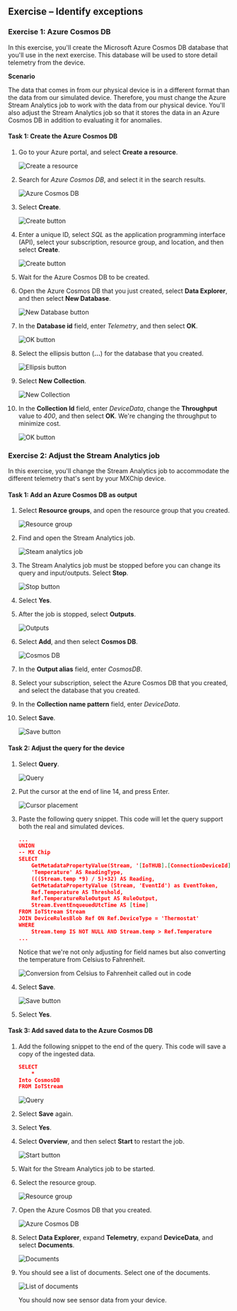 ## Exercise – Identify exceptions

### Exercise 1: Azure Cosmos DB
In this exercise, you'll create the Microsoft Azure Cosmos DB database that you'll use in the next exercise. This database will be used to store detail telemetry from the device.

**Scenario**

The data that comes in from our physical device is in a different format than the data from our simulated device. Therefore, you must change the Azure Stream Analytics job to work with the data from our physical device. You'll also adjust the Stream Analytics job so that it stores the data in an Azure Cosmos DB in addition to evaluating it for anomalies.

#### Task 1: Create the Azure Cosmos DB

1. Go to your Azure portal, and select **Create a resource**.

    ![Create a resource](../media/1-ie-unit4.png)

2. Search for *Azure Cosmos DB*, and select it in the search results.

    ![Azure Cosmos DB](../media/2-ie-unit4.png)

3. Select **Create**.

    ![Create button](../media/3-ie-unit4.png)

4. Enter a unique ID, select *SQL* as the application programming interface (API), select your subscription, resource group, and location, and then select **Create**.

    ![Create button](../media/4-ie-unit4.png)

5. Wait for the Azure Cosmos DB to be created.
6. Open the Azure Cosmos DB that you just created, select **Data Explorer**, and then select **New Database**.

    ![New Database button](../media/5-ie-unit4.png)

7. In the **Database id** field, enter *Telemetry*, and then select **OK**.

    ![OK button](../media/6-ie-unit4.png)

8. Select the ellipsis button (**…**) for the database that you created.

    ![Ellipsis button](../media/7-ie-unit4.png)

9. Select **New Collection**.

    ![New Collection](../media/8-ie-unit4.png)

10. In the **Collection Id** field, enter *DeviceData*, change the **Throughput** value to *400*, and then select **OK**. We're changing the throughput to minimize cost.

    ![OK button](../media/9-ie-unit4.png)
 
### Exercise 2: Adjust the Stream Analytics job
In this exercise, you'll change the Stream Analytics job to accommodate the different telemetry that's sent by your MXChip device.

#### Task 1: Add an Azure Cosmos DB as output

1. Select **Resource groups**, and open the resource group that you created.

    ![Resource group](../media/10-ie-unit4.png)

2. Find and open the Stream Analytics job.

    ![Steam analytics job](../media/11-ie-unit4.png)

3. The Stream Analytics job must be stopped before you can change its query and input/outputs. Select **Stop**.

    ![Stop button](../media/12-ie-unit4.png)

4. Select **Yes**.
5. After the job is stopped, select **Outputs**.

    ![Outputs](../media/13-ie-unit4.png)

6. Select **Add**, and then select **Cosmos DB**.

    ![Cosmos DB](../media/14-ie-unit4.png)

7. In the **Output alias** field, enter *CosmosDB*.
8. Select your subscription, select the Azure Cosmos DB that you created, and select the database that you created.
9. In the **Collection name pattern** field, enter *DeviceData*.
10. Select **Save**.

    ![Save button](../media/15-ie-unit4.png)

#### Task 2: Adjust the query for the device

1. Select **Query**.

    ![Query](../media/16-ie-unit4.png)

2. Put the cursor at the end of line 14, and press Enter.

    ![Cursor placement](../media/17-ie-unit4.png)

3. Paste the following query snippet. This code will let the query support both the real and simulated devices.

    ```json
    ...
    UNION 
    -- MX Chip 
    SELECT 
        GetMetadataPropertyValue(Stream, '[IoTHUB].[ConnectionDeviceId]') as DeviceID, 
        'Temperature' AS ReadingType, 
        (((Stream.temp *9) / 5)+32) AS Reading, 
        GetMetadataPropertyValue (Stream, 'EventId') as EventToken, 
        Ref.Temperature AS Threshold, 
        Ref.TemperatureRuleOutput AS RuleOutput, 
        Stream.EventEnqueuedUtcTime AS [time] 
    FROM IoTStream Stream
    JOIN DeviceRulesBlob Ref ON Ref.DeviceType = 'Thermostat' 
    WHERE 
        Stream.temp IS NOT NULL AND Stream.temp > Ref.Temperature 
    ...
    ```

    Notice that we're not only adjusting for field names but also converting the temperature from Celsius to Fahrenheit.

    ![Conversion from Celsius to Fahrenheit called out in code](../media/18-ie-unit4.png)

4. Select **Save**.

    ![Save button](../media/19-ie-unit4.png)

5. Select **Yes**.

#### Task 3: Add saved data to the Azure Cosmos DB

1. Add the following snippet to the end of the query. This code will save a copy of the ingested data.

    ```json
    SELECT
        *
    Into CosmosDB
    FROM IoTStream
    ```

    ![Query](../media/20-ie-unit4.png)

2. Select **Save** again.
3. Select **Yes**.
4. Select **Overview**, and then select **Start** to restart the job.

    ![Start button](../media/21-ie-unit4.png)

5. Wait for the Stream Analytics job to be started.
6. Select the resource group.

    ![Resource group](../media/22-ie-unit4.png)

7. Open the Azure Cosmos DB that you created.

    ![Azure Cosmos DB](../media/23-ie-unit4.png)

8. Select **Data Explorer**, expand **Telemetry**, expand **DeviceData**, and select **Documents**.

    ![Documents](../media/24-ie-unit4.png)

9. You should see a list of documents. Select one of the documents.

    ![List of documents](../media/25-ie-unit4.png)

    You should now see sensor data from your device.
